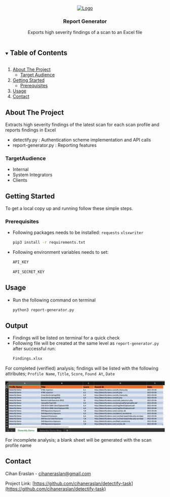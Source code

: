 



<!-- PROJECT LOGO -->
<br />
<p align="center">
  <a href="https://github.com/cihaneraslan/detectify-task">
    <img src="https://detectify.com/site/themes/detectify/img/primary_logo.svg" alt="Logo" width="80" height="80">

  </a>

  <h3 align="center">Report Generator</h3>

  <p align="center">
    Exports high severity findings of a scan to an Excel file
    <br />
  </p>




<!-- TABLE OF CONTENTS -->
<details open="open">
  <summary><h2 style="display: inline-block">Table of Contents</h2></summary>
  <ol>
    <li>
      <a href="#about-the-project">About The Project</a>
      <ul>
        <li><a href="#TargetAudience">Target Audience</a></li>
      </ul>
    </li>
    <li>
      <a href="#getting-started">Getting Started</a>
      <ul>
        <li><a href="#prerequisites">Prerequisites</a></li>
      </ul>
    </li>
    <li><a href="#usage">Usage</a></li>
    <li><a href="#contact">Contact</a></li>
  </ol>
</details>



<!-- ABOUT THE PROJECT -->
## About The Project


Extracts high severity findings of the latest scan for each scan profile and reports findings in Excel
* detectify.py : Authentication scheme implementation and API calls
* report-generator.py : Reporting features
### TargetAudience

* []()Internal
* []()System Integrators
* []()Clients



<!-- GETTING STARTED -->
## Getting Started

To get a local copy up and running follow these simple steps.

### Prerequisites

* Following packages needs to be installed:
`requests`
`xlsxwriter`

  ```sh
  pip3 install -r requirements.txt
  ```
  
* Following environment variables needs to set:
  ```sh
  API_KEY
  ```
  ```sh
  API_SECRET_KEY
  ```



<!-- USAGE EXAMPLES -->
## Usage
* Run the following command on terminal
   ```sh
   python3 report-generator.py
   ```
<!-- OUTPUT -->
## Output
* Findings will be listed on terminal for a quick check
* Following file will be created at the same level as `report-generator.py` after successful run:
   ```sh
   Findings.xlsx
   ```
For completed (verified) analysis;  findings will be listed with the following attributes; `Profile Name`, `Title`, `Score`, `Found At`, `Date`

![report-generator][product-screenshot]

For incomplete analysis; a blank sheet will be generated with the scan profile name 





<!-- CONTACT -->
## Contact

Cihan Eraslan - cihaneraslan@gmail.com

Project Link: [https://github.com/cihaneraslan/detectify-task](https://github.com/cihaneraslan/detectify-task)



<!-- MARKDOWN LINKS & IMAGES -->
<!-- https://www.markdownguide.org/basic-syntax/#reference-style-links -->
[product-screenshot]: images/SampleOutput.png
